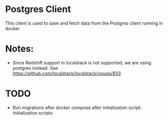 # Postgres Client
This client is used to save and fetch data from the Postgres client running in docker

# Notes:
- Since Redshift support in localstack is not supported, we are using postgres instead.
  See https://github.com/localstack/localstack/issues/833

# TODO
- Run migrations after docker compose after initialization script:
  Initialization scripts